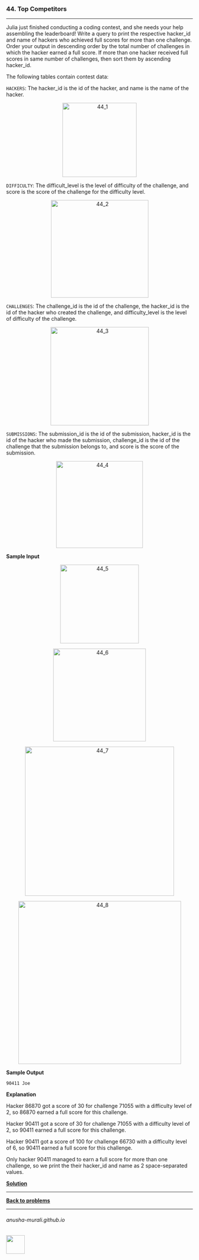 ### 44. Top Competitors

---
 Julia just finished conducting a coding contest, and she needs your help assembling the leaderboard! Write a query to print the respective hacker_id and name of hackers who achieved full scores for more than one challenge. Order your output in descending order by the total number of challenges in which the hacker earned a full score. 
 If more than one hacker received full scores in same number of challenges, then sort them by ascending hacker_id.

 The following tables contain contest data:
 
`HACKERS`: The hacker_id is the id of the hacker, and name is the name of the hacker.

<p align="center"> 
<img width="200" alt="44_1" src="https://github.com/user-attachments/assets/c6ffc1de-d6a1-459f-a415-6f4cbebab96e" />
</p>

`DIFFICULTY`: The difficult_level is the level of difficulty of the challenge, and score is the score of the challenge for the difficulty level.

<p align="center">
<img width="263" alt="44_2" src="https://github.com/user-attachments/assets/4fd4312f-2f25-4e3d-b170-aad1ff4330fc" />
</p>

`CHALLENGES`: The challenge_id is the id of the challenge, the hacker_id is the id of the hacker who created the challenge, and difficulty_level 
is the level of difficulty of the challenge.

<p align="center">
<img width="265" alt="44_3" src="https://github.com/user-attachments/assets/cc77447d-bb86-4abc-ae7f-51073824a7a1" />
</p>

`SUBMISSIONS`: The submission_id is the id of the submission, hacker_id is the id of the hacker who made the submission, 
challenge_id is the id of the challenge that the submission belongs to, and score is the score of the submission.

<p align="center">
<img width="234" alt="44_4" src="https://github.com/user-attachments/assets/07fd9c9e-2fc2-44bc-97a7-4f8b56d96ffb" />
</p>


**Sample Input**

<p align="center">
<img width="212" alt="44_5" src="https://github.com/user-attachments/assets/a8debb4e-ec45-4096-b3f1-bf10354181ad" />
</p>

<p align="center">
<img width="250" alt="44_6" src="https://github.com/user-attachments/assets/c8733314-f1fc-42ca-9eca-99cae55ca280" />
</p>

<p align="center">
<img width="402" alt="44_7" src="https://github.com/user-attachments/assets/9d586b0f-32b0-4247-8519-a55502652679" />
</p>

<p align="center">
<img width="439" alt="44_8" src="https://github.com/user-attachments/assets/f9d5b50f-73de-4746-aece-06973b86727a" />
</p>



**Sample Output**

```
90411 Joe
```

**Explanation**

Hacker 86870 got a score of 30 for challenge 71055 with a difficulty level of 2, so 86870 earned a full score for this challenge.

Hacker 90411 got a score of 30 for challenge 71055 with a difficulty level of 2, so 90411 earned a full score for this challenge.

Hacker 90411 got a score of 100 for challenge 66730 with a difficulty level of 6, so 90411 earned a full score for this challenge.

Only hacker 90411 managed to earn a full score for more than one challenge, so we print the their hacker_id and name as 2 space-separated values.

**[Solution](./s44.md)**

---

**[Back to problems](./problems.md)**

* * *
###### anusha-murali.github.io

<img src="https://github.com/anusha-murali/anusha-murali.github.io/assets/111596338/639243aa-2857-4595-a65a-7852762bb002" width="50" height="50"/>
